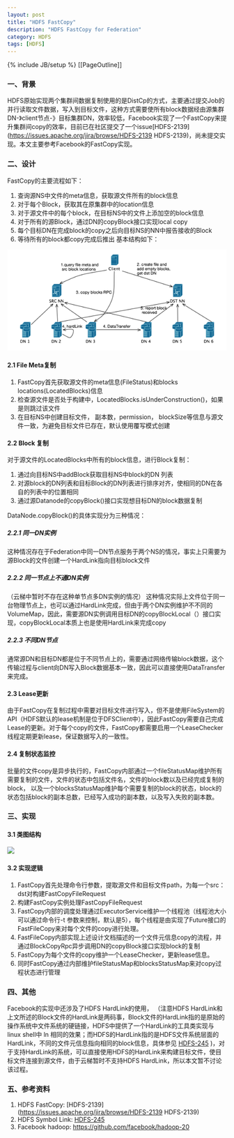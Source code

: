 ```yaml
---
layout: post
title: "HDFS FastCopy"
description: "HDFS FastCopy for Federation"
category: HDFS
tags: [HDFS]
---
```

{% include JB/setup %}
[[PageOutline]]

### 一、背景 
HDFS原始实现两个集群间数据复制使用的是DistCp的方式，主要通过提交Job的并行读取文件数据，写入到目标文件，这种方式需要使所有block数据经由源集群DN-》client节点-》目标集群DN，效率较低，Facebook实现了一个FastCopy来提升集群间copy的效率，目前已在社区提交了一个issue[HDFS-2139](https://issues.apache.org/jira/browse/HDFS-2139 HDFS-2139)，尚未提交实现。本文主要参考Facebook的FastCopy实现。

### 二、设计
FastCopy的主要流程如下：

1. 查询源NS中文件的meta信息，获取源文件所有的block信息
2. 对于每个Block，获取其在原集群中的location信息
3. 对于源文件中的每个block，在目标NS中的文件上添加空的block信息
4. 对于所有的源Block，通过DN的copyBlock接口实现local copy
5. 每个目标DN在完成block的copy之后向目标NS的NN中报告接收的Block
6. 等待所有的block都copy完成后推出
基本结构如下：

![](/images/hdfs/FastCopy.png)

#### 2.1 File Meta复制

1. FastCopy首先获取源文件的meta信息(FileStatus)和blocks locations(LocatedBlocks)信息
2. 检查源文件是否处于构建中，LocatedBlocks.isUnderConstruction()，如果是则跳过该文件
3. 在目标NS中创建目标文件， 副本数，permission， blockSize等信息与源文件一致，为避免目标文件已存在，默认使用覆写模式创建

#### 2.2 Block 复制

对于源文件的LocatedBlocks中所有的block信息，进行Block复制：

1. 通过向目标NS中addBlock获取目标NS中block的DN 列表
2. 对源block的DN列表和目标Block的DN列表进行排序对齐，使相同的DN在各自的列表中的位置相同
3. 通过源Datanode的copyBlock()接口实现想目标DN的block数据复制

DataNode.copyBlock()的具体实现分为三种情况：
##### 2.2.1 同一DN实例 
这种情况存在于Federation中同一DN节点服务于两个NS的情况，事实上只需要为源Block的文件创建一个HardLink指向目标block文件
##### 2.2.2 同一节点上不通DN实例
（云梯中暂时不存在这种单节点多DN实例的情况）
这种情况实际上文件位于同一台物理节点上，也可以通过HardLink完成，但由于两个DN实例维护不不同的VolumeMap，因此，需要源DN实例调用目标DN的copyBlockLocal（）接口实现，copyBlockLocal本质上也是使用HardLink来完成copy
##### 2.2.3 不同DN节点
通常源DN和目标DN都是位于不同节点上的，需要通过网络传输block数据，这个传输过程与client向DN写入Block数据基本一致，因此可以直接使用DataTransfer来完成。

#### 2.3 Lease更新
由于FastCopy在复制过程中需要对目标文件进行写入，但不是使用FileSystem的API（HDFS默认的lease机制是位于DFSClient中），因此FastCopy需要自己完成Lease的更新。对于每个copy的文件，FastCopy都需要启用一个LeaseChecker线程定期更新lease，保证数据写入的一致性。

#### 2.4 复制状态监控
批量的文件copy是异步执行的，FastCopy内部通过一个fileStatusMap维护所有需要复制的文件，文件的状态中包括文件名，文件的block数以及已经完成复制的block， 以及一个blocksStatusMap维护每个需要复制的block的状态，block的状态包括block的副本总数，已经写入成功的副本数，以及写入失败的副本数。

### 三、实现
#### 3.1 类图结构

![](/images/hdfs/RFastCopy-class.png)
#### 3.2 实现逻辑

1. FastCopy首先处理命令行参数，提取源文件和目标文件path，为每一个src：dst对构建FastCopyFileRequest
2. 构建FastCopy实例处理FastCopyFileRequest
3. FastCopy内部的调度处理通过ExecutorService维护一个线程池（线程池大小可以通过命令行-t 参数来控制，默认是5），每个线程是由实现了Future接口的FastFileCopy来对每个文件的copy进行处理。
4. FastFileCopy内部实现上述设计文档描述的一个文件元信息copy的流程，并通过BlockCopyRpc异步调用DN的copyBlock接口实现block的复制
5. FastCopy为每个文件的copy维护一个LeaseChecker，更新lease信息。
6. 同时FastCopy通过内部维护fileStatusMap和blocksStatusMap来对copy过程状态进行管理

### 四、其他
Facebook的实现中还涉及了HDFS HardLink的使用， （注意HDFS HardLink和上文所述的Block文件的HardLink是两码事，Block文件的HardLink指的是原始的操作系统中文件系统的硬链接，HDFS中提供了一个HardLink的工具类实现与linux shell中 ln 相同的效果；而HDFS的HardLink指的是HDFS文件系统层面的HardLink，不同的文件元信息指向相同的block信息，具体参见 [HDFS-245](https://issues.apache.org/jira/browse/HDFS-245) )，对于支持HardLink的系统，可以直接使用HDFS的HardLink来构建目标文件，使目标文件连接到源文件，由于云梯暂时不支持HDFS HardLink，所以本文暂不讨论该过程。

### 五、参考资料

1. HDFS FastCopy: [HDFS-2139](https://issues.apache.org/jira/browse/HDFS-2139 HDFS-2139)
2. HDFS Symbol Link: [HDFS-245](https://issues.apache.org/jira/browse/HDFS-245)
3. Facebook hadoop: <https://github.com/facebook/hadoop-20>
